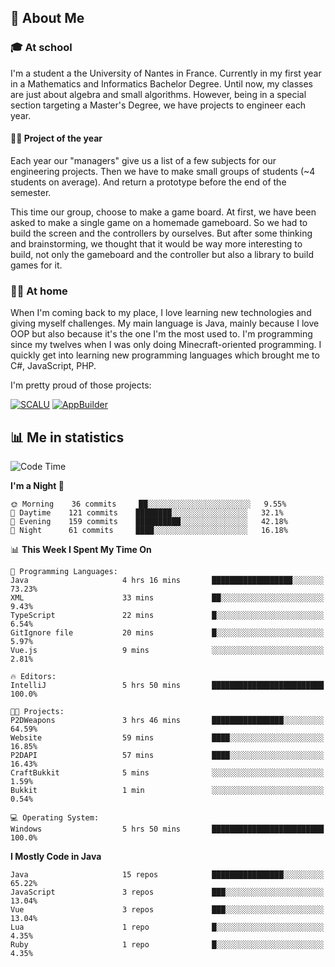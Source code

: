 ## 👀 About Me

### 🎓 At school

I'm a student a the University of Nantes in France. Currently in my first year in a Mathematics and Informatics Bachelor Degree. Until now, my classes are just about algebra and small algorithms. However, being in a special section targeting a Master's Degree, we have projects to engineer each year. 

#### 🔧🔬 Project of the year

Each year our "managers" give us a list of a few subjects for our engineering projects. Then we have to make small groups of students (~4 students on average). And return a prototype before the end of the semester.

This time our group, choose to make a game board. At first, we have been asked to make a single game on a homemade gameboard. So we had to build the screen and the controllers by ourselves. 
But after some thinking and brainstorming, we thought that it would be way more interesting to build, not only the gameboard and the controller but also a library to build games for it.

### 👨‍💻 At home

When I'm coming back to my place, I love learning new technologies and giving myself challenges. My main language is Java, mainly because I love OOP but also because it's the one I'm the most used to. I'm programming since my twelves when I was only doing Minecraft-oriented programming.  I quickly get into learning new programming languages which brought me to C#, JavaScript, PHP. 

I'm pretty proud of those projects:

[![SCALU](https://github-readme-stats.vercel.app/api/pin?username=renardfute&repo=SCALU)](https://github.com/renardfute/scalu)
[![AppBuilder](https://github-readme-stats.vercel.app/api/pin?username=pulsedev2&repo=AppBuilder)](https://github.com/pulsedev2/AppBuilder)

## 📊 Me in statistics
<!--START_SECTION:waka-->
![Code Time](http://img.shields.io/badge/Code%20Time-204%20hrs%2033%20mins-blue)

**I'm a Night 🦉** 

```text
🌞 Morning    36 commits     ██░░░░░░░░░░░░░░░░░░░░░░░   9.55% 
🌆 Daytime    121 commits    ████████░░░░░░░░░░░░░░░░░   32.1% 
🌃 Evening    159 commits    ██████████░░░░░░░░░░░░░░░   42.18% 
🌙 Night      61 commits     ████░░░░░░░░░░░░░░░░░░░░░   16.18%

```


📊 **This Week I Spent My Time On** 

```text
💬 Programming Languages: 
Java                     4 hrs 16 mins       ██████████████████░░░░░░░   73.23% 
XML                      33 mins             ██░░░░░░░░░░░░░░░░░░░░░░░   9.43% 
TypeScript               22 mins             █░░░░░░░░░░░░░░░░░░░░░░░░   6.54% 
GitIgnore file           20 mins             █░░░░░░░░░░░░░░░░░░░░░░░░   5.97% 
Vue.js                   9 mins              ░░░░░░░░░░░░░░░░░░░░░░░░░   2.81%

🔥 Editors: 
IntelliJ                 5 hrs 50 mins       █████████████████████████   100.0%

🐱‍💻 Projects: 
P2DWeapons               3 hrs 46 mins       ████████████████░░░░░░░░░   64.59% 
Website                  59 mins             ████░░░░░░░░░░░░░░░░░░░░░   16.85% 
P2DAPI                   57 mins             ████░░░░░░░░░░░░░░░░░░░░░   16.43% 
CraftBukkit              5 mins              ░░░░░░░░░░░░░░░░░░░░░░░░░   1.59% 
Bukkit                   1 min               ░░░░░░░░░░░░░░░░░░░░░░░░░   0.54%

💻 Operating System: 
Windows                  5 hrs 50 mins       █████████████████████████   100.0%

```

**I Mostly Code in Java** 

```text
Java                     15 repos            ████████████████░░░░░░░░░   65.22% 
JavaScript               3 repos             ███░░░░░░░░░░░░░░░░░░░░░░   13.04% 
Vue                      3 repos             ███░░░░░░░░░░░░░░░░░░░░░░   13.04% 
Lua                      1 repo              █░░░░░░░░░░░░░░░░░░░░░░░░   4.35% 
Ruby                     1 repo              █░░░░░░░░░░░░░░░░░░░░░░░░   4.35%

```



<!--END_SECTION:waka-->
